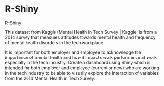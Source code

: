 # R-Shiny
R-Shiny 

This dataset from Kaggle (Mental Health in Tech Survey | Kaggle) is from a 2014 survey that measures attitudes towards mental health and frequency of mental health disorders in the tech workplace. 

It is important for both employer and employee to acknowledge the importance of mental health and how it impacts work performance at work especially in the tech industry. Create a dashboard using Shiny which is intended for both employer and employee (current or new) who are working in the tech industry to be able to visually explore the interaction of variables from the 2014 Mental Health in Tech Survey. 

